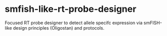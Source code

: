 # smfish-like-rt-probe-designer
Focused RT probe designer to detect allele specifc expression via smFISH-like design principles (Oligostan) and protocols. 
